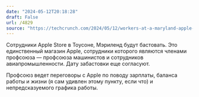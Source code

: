 ```yaml
---
date: "2024-05-12T20:18:28"
draft: False
url: /4829
source: "https://techcrunch.com/2024/05/12/workers-at-a-maryland-apple-store-authorize-strike/"
---
```


Сотрудники Apple Store в Тоусоне, Мэриленд будут бастовать. Это единственный магазин Apple, сотрудники которого являются членами профсоюза — профсоюза машинистов и сотрудников авиапромышленности. Дату забастовки еще согласуют.

Профсоюз ведет переговоры с Apple по поводу зарплаты, баланса работы и жизни (я сам удивлен этому пункту, если что) и непредсказуемого графика работы.
